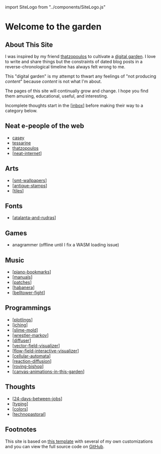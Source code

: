 import SiteLogo from "../components/SiteLogo.js"

# Welcome to the garden

<SiteLogo />

## About This Site

I was inspired by my friend [thatzopoulos] to cultivate a [digital garden]. I love to write and share things but the constraints of dated blog posts in a reverse-chronological timeline has always felt wrong to me.

This "digital garden" is my attempt to thwart any feelings of "not producing _content_" because _content_ is not what I'm about.

The pages of this site will continually grow and change.
I hope you find them amusing, educational, useful, and interesting.

Incomplete thoughts start in the [[inbox]] before making their way to a category below.

## Neat e-people of the web

- [casey]
- [tessarine]
- [thatzopoulos]
- [[neat-internet]]

## Arts

- [[smt-wallpapers]]
- [[antique-stamps]]
- [[tiles]]

## Fonts

- [[atalanta-and-rudras]]

## Games

- anagrammer (offline until I fix a WASM loading issue)

## Music

- [[piano-bookmarks]]
- [[manuals]]
- [[patches]]
- [[habanera]]
- [[belltower-fight]]

## Programmings

- [[plotlings]]
- [[iching]]
- [[slime-mold]]
- [[wrestler-markov]]
- [[diffuser]]
- [[vector-field-visualizer]]
- [[flow-field-interactive-visualizer]]
- [[cellular-automata]]
- [[reaction-diffusion]]
- [[roving-bishop]]
- [[canvas-animations-in-this-garden]]

## Thoughts

- [[24-days-between-jobs]]
- [[typing]]
- [[colors]]
- [[technopastoral]]

## Footnotes

This site is based on [this template][site-template] with several of my own customizations and you can view the full source code on [GitHub].

[casey]: https://sowe.li
[tessarine]: http://tesseract.page
[thatzopoulos]: https://athanasi.us
[digital garden]: https://maggieappleton.com/garden-history
[site-template]: https://github.com/yenly/foamy-nextjs
[GitHub]: https://github.com/Velfi/digital-garden

[//begin]: # "Autogenerated link references for markdown compatibility"
[inbox]: inbox "Inbox"
[neat-internet]: neat-internet "Cool stuff the internet exposed me to"
[smt-wallpapers]: games/smt-wallpapers "Shin Megami Tensei Wallpapers"
[antique-stamps]: art/antique-stamps "Antique stamps converted to SVG"
[tiles]: art/tiles/tiles "Tiles"
[atalanta-and-rudras]: fonts/atalanta-and-rudras "Pixel Fonts (Atalanta and Rudras)"
[piano-bookmarks]: music/piano-bookmarks "Piano Bookmarks"
[manuals]: synth/manuals "Synth Manuals"
[patches]: synth/patches "Synth Presets"
[habanera]: music/habanera "Habanera For Two Flutes And A Cello"
[belltower-fight]: music/belltower-fight "Belltower Fight"
[plotlings]: programming/plotlings "Plotter Art Generation Suite"
[iching]: programming/iching "I Ching"
[slime-mold]: programming/slime-mold "Slime Mold (Physarum) Simulation"
[wrestler-markov]: programming/wrestler-markov "I created a Wrestler"
[diffuser]: programming/diffuser "Diffuser"
[vector-field-visualizer]: programming/vector-field-visualizer "Visualizing dimensional noise algorithms"
[flow-field-interactive-visualizer]: programming/flow-field-interactive-visualizer "Painting flow fields"
[cellular-automata]: programming/cellular-automata "TODO cellular-automata"
[reaction-diffusion]: programming/reaction-diffusion "Gray Scott Reaction Diffusion Simulation"
[roving-bishop]: programming/roving-bishop "TODO roving-bishop"
[canvas-animations-in-this-garden]: programming/canvas-animations-in-this-garden "How this site uses Canvas to render art and animations"
[24-days-between-jobs]: thoughts/24-days-between-jobs "Time off between jobs"
[typing]: thoughts/typing "On Typing"
[colors]: thoughts/colors/colors "On Colors"
[technopastoral]: thoughts/technopastoral "On Digital Gardens"
[//end]: # "Autogenerated link references"
